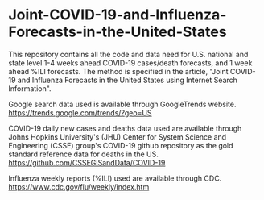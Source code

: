 # Joint-COVID-19-and-Influenza-Forecasts-in-the-United-States

This repository contains all the code and data need for U.S. national and state level 1-4 weeks ahead COVID-19 cases/death forecasts, and 1 week ahead %ILI forecasts. The method is specified in the article, "Joint COVID-19 and Influenza Forecasts in the United States using Internet Search Information". 

Google search data used is available through GoogleTrends website. https://trends.google.com/trends/?geo=US

COVID-19 daily new cases and deaths data used are available through Johns Hopkins University's (JHU) Center for System Science and Engineering (CSSE) group's COVID-19 github repository as the gold standard reference data for deaths in the US. https://github.com/CSSEGISandData/COVID-19

Influenza weekly reports (%ILI) used are available through CDC. https://www.cdc.gov/flu/weekly/index.htm
